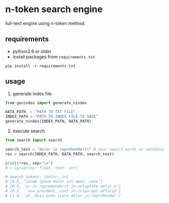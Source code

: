 # n-token search engine

full-text engine using n-token method.

## requirements
* python3.9 or older
* install packages from `requirements.txt` 
```shell
pip install -r requirements.txt
```

## usage
1. generate index file
```python
from genindex import generate_nindex

DATA_PATH  = "PATH TO TXT FILE"
INDEX_PATH = "PATH TO INDEX FILE TO SAVE"
generate_nindex(INDEX_PATH, DATA_PATH)
```

2. execute search
```python
from search import search

search_text = "dolor in reprehenderit" # your search words or sentence
res = search(INDEX_PATH, DATA_PATH, search_text)

print(*res, sep="\n")
# > [priority: float, text: str]

# search tokens: [dolor, in]
# [0.5, 'Lorem ipsum dolor sit amet, cons']
# [0.5, 'or in reprehenderit in voluptate velit e']
# [0.5, ' non proident, sunt in culpa qui officia']
# [1.0, 'at. Duis aute irure dolor in reprehender']
```